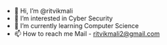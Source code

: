 - 👋 Hi, I’m @ritvikmali
- 👀 I’m interested in Cyber Security
- 🌱 I’m currently learning Computer Science
- 📫 How to reach me Mail - ritvikmali2@gmail.com
